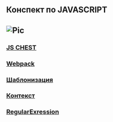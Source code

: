 ## Конспект по JAVASCRIPT 
![Pic](http://i.piccy.info/i9/9c80cddefbb8bd0e577843ad9e40491b/1546701166/10964/1293035/js.png) 
---------------
### [JS CHEST](https://github.com/cyberspacedk/JS-CHEST)
### [Webpack](https://github.com/cyberspacedk/JS_POCKET/tree/master/Webpack)
### [Шаблонизация](https://github.com/cyberspacedk/JS_POCKET/tree/master/%D0%A8%D0%B0%D0%B1%D0%BB%D0%BE%D0%BD%D0%B8%D0%B7%D0%B0%D1%86%D0%B8%D1%8F)
### [Контекст](https://github.com/cyberspacedk/JS_POCKET/tree/master/%D0%9A%D0%BE%D0%BD%D1%82%D0%B5%D0%BA%D1%81%D1%82)
### [RegularExression](https://github.com/cyberspacedk/JS_POCKET/tree/master/REGEXP)
